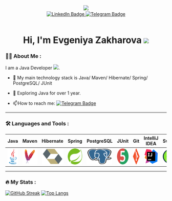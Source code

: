 <div id="header" align="center">
  <img src="https://media.giphy.com/media/v1.Y2lkPTc5MGI3NjExdGRpYnlid3Q4dG5pbTlob2RsdDdlbXBnd202OHBlNmdvN250bWk4NiZlcD12MV9pbnRlcm5hbF9naWZfYnlfaWQmY3Q9Zw/hpXdHPfFI5wTABdDx9/giphy.gif" width="200"/>
</div>

<div id="badges" align="center">
  <a href="">
    <img src="https://img.shields.io/badge/linkedin-%230077B5.svg?&style=for-the-badge&logo=linkedin&logoColor=white" alt="LinkedIn Badge"/>
  </a>
  <a href="https://t.me/EvgeniyaZakharova19">
    <img src="https://img.shields.io/badge/Telegram-2CA5E0?style=for-the-badge&logo=telegram&logoColor=white" alt="Telegram Badge"/>
  </a>
</div>

<div align="center">
<img src="https://komarev.com/ghpvc/?username=EvgeniyaZz&style=flat-square&color=blue" alt=""/>
</div>

<h1 align="center">
  Hi, I'm Evgeniya Zakharova
  <img src="https://media.giphy.com/media/hvRJCLFzcasrR4ia7z/giphy.gif" width="30px"/>
</h1>

### :woman_technologist: About Me :
I am a Java Developer <img src="https://media.giphy.com/media/WUlplcMpOCEmTGBtBW/giphy.gif" width="30">.

- :telescope: My main technology stack is Java/ Maven/ Hibernate/ Spring/ PostgreSQL/ JUnit

- :seedling: Exploring Java for over 1 year.

- :mailbox:How to reach me: [![Telegram Badge](https://img.shields.io/badge/-EvgeniyaZz-blue?style=flat&logo=Telegram&logoColor=white)](https://t.me/EvgeniyaZakharova19)

---

### :hammer_and_wrench: Languages and Tools :

| Java  | Maven | Hibernate | Spring | PostgreSQL | JUnit | Git | IntelliJ IDEA | Swagger | Tomcat | HTML | CSS |
| ------------- | ------------- | ------------- | ------------- | ------------- | ------------- | ------------- | ------------- | ------------- | ------------- | ------------- | ------------- |
| <img src="https://github.com/devicons/devicon/blob/master/icons/java/java-original.svg" title="Java" alt="Java" width="50" height="50"/> | <img src="https://github.com/devicons/devicon/blob/master/icons/maven/maven-original.svg" title="Maven" alt="Maven" width="55" height="50"/> | <img src="https://github.com/devicons/devicon/blob/master/icons/hibernate/hibernate-original.svg" title="Hibernate" alt="Hibernate" width="70" height="50"/> | <img src="https://github.com/devicons/devicon/blob/master/icons/spring/spring-original.svg" title="Spring" alt="Spring" width="50" height="50"/> | <img src="https://github.com/devicons/devicon/blob/master/icons/postgresql/postgresql-original.svg" title="PostgreSQL"  alt="PostgreSQL" width="80" height="50"/> | <img src="https://github.com/devicons/devicon/blob/master/icons/junit/junit-original.svg" title="JUnit"  alt="JUnit" width="50" height="50"/> | <img src="https://github.com/devicons/devicon/blob/master/icons/git/git-original.svg" title="Git"  alt="Git" width="50" height="50"/> | <img src="https://github.com/devicons/devicon/blob/master/icons/intellij/intellij-original.svg" title="Intellij"  alt="Intellij" width="85" height="50"/> | <img src="https://github.com/devicons/devicon/blob/master/icons/swagger/swagger-original.svg" title="Swagger"  alt="Swagger" width="65" height="50"/> | <img src="https://github.com/devicons/devicon/blob/master/icons/tomcat/tomcat-original.svg" title="Tomcat"  alt="Tomcat" width="65" height="50"/> | <img src="https://github.com/devicons/devicon/blob/master/icons/html5/html5-original.svg" title="HTML"  alt="HTML" width="65" height="50"/> | <img src="https://github.com/devicons/devicon/blob/master/icons/css3/css3-original.svg" title="CSS"  alt="CSS" width="65" height="50"/> |

---

### :fire: My Stats :

[![GitHub Streak](https://streak-stats.demolab.com?user=EvgeniyaZz&theme=transparent&hide_border=true&mode=weekly&fire=FF2222&dates=2C68F6&currStreakLabel=2C68F6&currStreakNum=2C68F6)](https://git.io/streak-stats)
[![Top Langs](https://github-readme-stats.vercel.app/api/top-langs/?username=EvgeniyaZz&layout=compact&theme=vision-friendly-dark)](https://github.com/anuraghazra/github-readme-stats)
